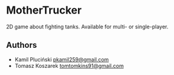 # MotherTrucker

2D game about fighting tanks. Available for multi- or single-player.

## Authors

- Kamil Pluciński <pkamil259@gmail.com>
- Tomasz Koszarek <tomtomkins91@gmail.com>

